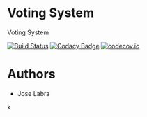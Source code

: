# Voting System

Voting System

[![Build Status](https://travis-ci.org/Arquisoft/VotingSystem_4b.svg?branch=master)](https://travis-ci.org/Arquisoft/VotingSystem_4b)
[![Codacy Badge](https://api.codacy.com/project/badge/grade/ab7720c9998f433b81f5c2535baf578f)](https://www.codacy.com/app/jelabra/VotingSystem_4b)
[![codecov.io](https://codecov.io/github/Arquisoft/VotingSystem_4b/coverage.svg?branch=master)](https://codecov.io/github/Arquisoft/VotingSystem_4b?branch=master)


# Authors

* Jose Labra

k


